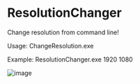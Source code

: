 # ResolutionChanger
Change resolution from command line!

Usage: ChangeResolution.exe <width> <height>

Example: ResolutionChanger.exe 1920 1080

![image](https://github.com/user-attachments/assets/f17b0651-d9e9-45eb-98dc-c374bc564d6c)
